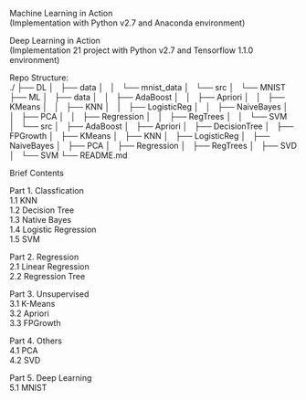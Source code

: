 Machine Learning in Action  
(Implementation with Python v2.7 and Anaconda environment)  

Deep Learning in Action  
(Implementation 21 project with Python v2.7 and Tensorflow 1.1.0 environment)

Repo Structure:  
./
├── DL
│   ├── data
│   │   └── mnist_data
│   └── src
│       └── MNIST
├── ML
│   ├── data
│   │   ├── AdaBoost
│   │   ├── Apriori
│   │   ├── KMeans
│   │   ├── KNN
│   │   ├── LogisticReg
│   │   ├── NaiveBayes
│   │   ├── PCA
│   │   ├── Regression
│   │   ├── RegTrees
│   │   └── SVM
│   └── src
│       ├── AdaBoost
│       ├── Apriori
│       ├── DecisionTree
│       ├── FPGrowth
│       ├── KMeans
│       ├── KNN
│       ├── LogisticReg
│       ├── NaiveBayes
│       ├── PCA
│       ├── Regression
│       ├── RegTrees
│       ├── SVD
│       └── SVM
└── README.md

Brief Contents  
  
Part 1. Classfication  
1.1 KNN  
1.2 Decision Tree  
1.3 Native Bayes  
1.4 Logistic Regression  
1.5 SVM  
  
Part 2. Regression  
2.1 Linear Regression  
2.2 Regression Tree  

Part 3. Unsupervised  
3.1 K-Means  
3.2 Apriori  
3.3 FPGrowth  
  
Part 4. Others  
4.1 PCA  
4.2 SVD  

Part 5. Deep Learning  
5.1 MNIST  
